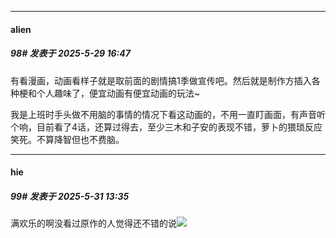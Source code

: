﻿
*****

####  alien  
##### 98#       发表于 2025-5-29 16:47

有看漫画，动画看样子就是取前面的剧情搞1季做宣传吧。然后就是制作方插入各种梗和个人趣味了，便宜动画有便宜动画的玩法~

我是上班时手头做不用脑的事情的情况下看这动画的，不用一直盯画面，有声音听个响，目前看了4话，还算过得去，至少三木和子安的表现不错，萝卜的猥琐反应笑死。不算降智但也不费脑。


*****

####  hie  
##### 99#       发表于 2025-5-31 13:35

满欢乐的啊没看过原作的人觉得还不错的说<img src="https://static.stage1st.com/image/smiley/face2017/072.png" referrerpolicy="no-referrer">


